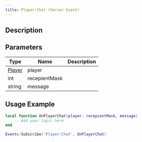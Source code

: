 ```yaml
---
title: Player:Chat (Server Event)
---
```

## Description

## Parameters

| Type                                  | Name          | Description |
| ------------------------------------- | ------------- | ----------- |
| [Player](/vext/ref/server/class/player) | player        |             |
| int                                   | recepientMask |             |
| string                                | message       |             |

## Usage Example

``` lua
local function OnPlayerChat(player, recepientMask, message)
    -- Add your logic here
end

Events:Subscribe('Player:Chat', OnPlayerChat)
```
